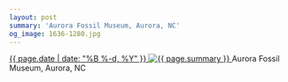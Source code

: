 ```yaml
---
layout: post
summary: 'Aurora Fossil Museum, Aurora, NC'
og_image: 1636-1280.jpg
---
```


<p>
 <time>
  <a href="/1636">
   {{ page.date | date: "%B %-d, %Y" }}
  </a>
 </time>
 <a href="/1636">
  <img alt="{{ page.summary }}" data-taken="4/28/2022" sizes="(min-width: 700px) 50vw, calc(100vw - 2rem)" src="{{ site.assets_url }}/1636-640.jpg" srcset="{{ site.assets_url }}/1636-320.jpg 320w, {{ site.assets_url }}/1636-640.jpg 640w, {{ site.assets_url }}/1636-960.jpg 960w, {{ site.assets_url }}/1636-1280.jpg 1280w"/>
 </a>
 <span>
  Aurora Fossil Museum, Aurora, NC
 </span>
</p>
